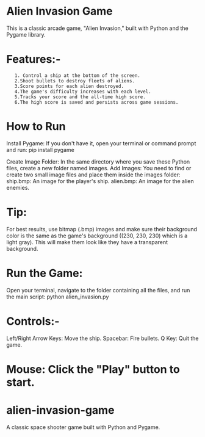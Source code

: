 # Alien Invasion Game

This is a classic arcade game, "Alien Invasion," built with Python and the Pygame library.

 # Features:-
       1. Control a ship at the bottom of the screen.
       2.Shoot bullets to destroy fleets of aliens.
       3.Score points for each alien destroyed.
       4.The game's difficulty increases with each level.
       5.Tracks your score and the all-time high score.
       6.The high score is saved and persists across game sessions.


 # How to Run
Install Pygame: If you don't have it, open your terminal or command prompt and run:
pip install pygame

Create Image Folder: In the same directory where you save these Python files, create a new folder named images.
Add Images: You need to find or create two small image files and place them inside the images folder:
ship.bmp: An image for the player's ship.
alien.bmp: An image for the alien enemies.

# Tip: 
For best results, use bitmap (.bmp) images and make sure their background color is the same as the game's background ((230, 230, 230) which is a light gray). This will make them look like they have a transparent background.

# Run the Game: 
Open your terminal, navigate to the folder containing all the files, and run the main script:
python alien_invasion.py

# Controls:-
Left/Right Arrow Keys: Move the ship.
Spacebar: Fire bullets.
Q Key: Quit the game.

Mouse: Click the "Play" button to start.
=======
# alien-invasion-game
A classic space shooter game built with Python and Pygame.



